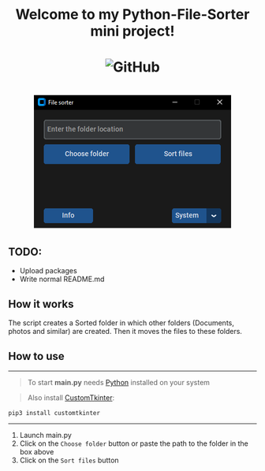 <div align="center">
    <h1>
    Welcome to my Python-File-Sorter mini project!
    </h1>
</div>

<h1 align="center">
    <a><img alt="GitHub" src="https://img.shields.io/github/license/nikallow/Python-File-Sorter?style=for-the-badge&color=dark%20green"></a>
</h1>

<h1 align="center">
    <a> <img src="imgs/Dark_blue.png"> </a>
</h1>

## TODO:
* Upload packages
* Write normal README.md

## How it works
The script creates a Sorted folder in which other folders (Documents, photos and similar) are created. Then it moves the files to these folders.

## How to use
---
> To start __main.py__ needs [Python](https://www.python.org/) installed on your system

> Also install [CustomTkinter](https://github.com/TomSchimansky/CustomTkinter):  
```
pip3 install customtkinter
```
---
1. Launch main.py
2. Click on the ```Choose folder``` button or paste the path to the folder in the box above
3. Click on the ```Sort files``` button